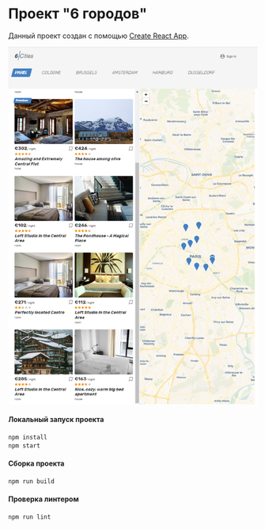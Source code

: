 # Проект "6 городов"
Данный проект создан с помощью [Create React App](https://github.com/facebook/create-react-app).

![](./public/img/screenshot.png)


#### Локальный запуск проекта
```bash
npm install
npm start
```

#### Сборка проекта
```bash
npm run build
```

#### Проверка линтером
```bash
npm run lint
```
